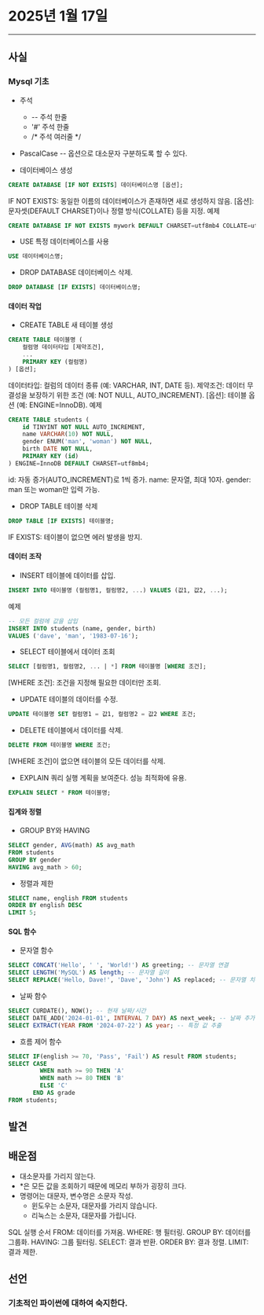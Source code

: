 # 2025년 1월 17일
---
## 사실
### Mysql 기초
- 주석
  - -- 주석 한줄
  - '#' 주석 한줄
  - /* 주석 여러줄 */
- PascalCase -- 옵션으로 대소문자 구분하도록 할 수 있다.

- 데이터베이스 생성
```sql
CREATE DATABASE [IF NOT EXISTS] 데이터베이스명 [옵션];
```
IF NOT EXISTS: 동일한 이름의 데이터베이스가 존재하면 새로 생성하지 않음.
[옵션]: 문자셋(DEFAULT CHARSET)이나 정렬 방식(COLLATE) 등을 지정.
예제
```sql
CREATE DATABASE IF NOT EXISTS mywork DEFAULT CHARSET=utf8mb4 COLLATE=utf8mb4_bin;
```

- USE
특정 데이터베이스를 사용
```sql
USE 데이터베이스명;
```

- DROP DATABASE
데이터베이스 삭제.
```sql
DROP DATABASE [IF EXISTS] 데이터베이스명;
```

#### 데이터 작업

- CREATE TABLE
새 테이블 생성
```sql
CREATE TABLE 테이블명 (
    컬럼명 데이터타입 [제약조건],
    ...
    PRIMARY KEY (컬럼명)
) [옵션];
```
데이터타입: 컬럼의 데이터 종류 (예: VARCHAR, INT, DATE 등).
제약조건: 데이터 무결성을 보장하기 위한 조건 (예: NOT NULL, AUTO_INCREMENT).
[옵션]: 테이블 옵션 (예: ENGINE=InnoDB).
예제
```sql
CREATE TABLE students (
    id TINYINT NOT NULL AUTO_INCREMENT,
    name VARCHAR(10) NOT NULL,
    gender ENUM('man', 'woman') NOT NULL,
    birth DATE NOT NULL,
    PRIMARY KEY (id)
) ENGINE=InnoDB DEFAULT CHARSET=utf8mb4;
```
id: 자동 증가(AUTO_INCREMENT)로 1씩 증가.
name: 문자열, 최대 10자.
gender: man 또는 woman만 입력 가능.

- DROP TABLE
테이블 삭제
```sql
DROP TABLE [IF EXISTS] 테이블명;
```
IF EXISTS: 테이블이 없으면 에러 발생을 방지.

#### 데이터 조작

- INSERT
테이블에 데이터를 삽입.
```sql
INSERT INTO 테이블명 (컬럼명1, 컬럼명2, ...) VALUES (값1, 값2, ...);
```
예제
```sql
-- 모든 컬럼에 값을 삽입
INSERT INTO students (name, gender, birth) 
VALUES ('dave', 'man', '1983-07-16');
```

- SELECT
테이블에서 데이터 조회
```sql
SELECT [컬럼명1, 컬럼명2, ... | *] FROM 테이블명 [WHERE 조건];
```
[WHERE 조건]: 조건을 지정해 필요한 데이터만 조회.

- UPDATE
테이블의 데이터를 수정.
```sql
UPDATE 테이블명 SET 컬럼명1 = 값1, 컬럼명2 = 값2 WHERE 조건;
```

- DELETE
테이블에서 데이터를 삭제.
```sql
DELETE FROM 테이블명 WHERE 조건;
```
[WHERE 조건]이 없으면 테이블의 모든 데이터를 삭제.

- EXPLAIN
쿼리 실행 계획을 보여준다. 성능 최적화에 유용.
```sql
EXPLAIN SELECT * FROM 테이블명;
```

#### 집계와 정렬
- GROUP BY와 HAVING
```sql
SELECT gender, AVG(math) AS avg_math
FROM students
GROUP BY gender
HAVING avg_math > 60;
```
- 정렬과 제한
```sql
SELECT name, english FROM students
ORDER BY english DESC
LIMIT 5;
```

#### SQL 함수
- 문자열 함수
```sql
SELECT CONCAT('Hello', ' ', 'World!') AS greeting; -- 문자열 연결
SELECT LENGTH('MySQL') AS length; -- 문자열 길이
SELECT REPLACE('Hello, Dave!', 'Dave', 'John') AS replaced; -- 문자열 치환
```
- 날짜 함수
```sql
SELECT CURDATE(), NOW(); -- 현재 날짜/시간
SELECT DATE_ADD('2024-01-01', INTERVAL 7 DAY) AS next_week; -- 날짜 추가
SELECT EXTRACT(YEAR FROM '2024-07-22') AS year; -- 특정 값 추출
```
- 흐름 제어 함수
```sql
SELECT IF(english >= 70, 'Pass', 'Fail') AS result FROM students;
SELECT CASE 
         WHEN math >= 90 THEN 'A'
         WHEN math >= 80 THEN 'B'
         ELSE 'C'
       END AS grade
FROM students;
```

## 발견

## 배운점
- 대소문자를 가리지 않는다.
- *은 모든 값을 조회하기 때문에 메모리 부하가 굉장히 크다.
- 명령어는 대문자, 변수명은 소문자 작성.
  - 윈도우는 소문자, 대문자를 가리지 않습니다.
  - 리눅스는 소문자, 대문자를 가립니다.
  
SQL 실행 순서
FROM: 데이터를 가져옴.
WHERE: 행 필터링.
GROUP BY: 데이터를 그룹화.
HAVING: 그룹 필터링.
SELECT: 결과 반환.
ORDER BY: 결과 정렬.
LIMIT: 결과 제한.
## 선언


### 기초적인 파이썬에 대하여 숙지한다.

